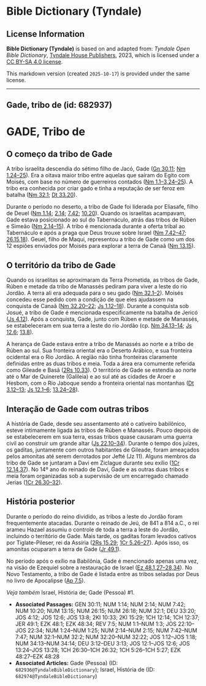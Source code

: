 # Bible Dictionary (Tyndale)

## License Information

**Bible Dictionary (Tyndale)** is based on and adapted from: _Tyndale Open Bible Dictionary_, [Tyndale House Publishers](https://tyndaleopenresources.com/), 2023, which is licensed under a [CC BY-SA 4.0 license](https://creativecommons.org/licenses/by-sa/4.0/legalcode.en).

This markdown version (created `2025-10-17`) is provided under the same license.



--------------------------------

## Gade, tribo de (id: 682937)

GADE, Tribo de
==============

O começo da tribo de Gade
-------------------------

A tribo israelita descendia do sétimo filho de Jacó, Gade ([Gn 30\.11](https://ref.ly/Gen30:11); [Nm 1\.24–25](https://ref.ly/Num1:24-Num1:25)). Era a oitava maior tribo entre aquelas que saíram do Egito com Moisés, com base no número de guerreiros contados ([Nm 1\.1–3,24–25](https://ref.ly/Num1:1-Num1:3)). A tribo era conhecida por criar gado e tinha a reputação de ser feroz em batalha ([Nm 32\.1](https://ref.ly/Num32:1); [Dt 33\.20](https://ref.ly/Deut33:20)).

Durante o período no deserto, a tribo de Gade foi liderada por Eliasafe, filho de Deuel ([Nm 1\.14](https://ref.ly/Num1:14); [2\.14](https://ref.ly/Num2:14); [7\.42](https://ref.ly/Num7:42); [10\.20](https://ref.ly/Num10:20)). Quando os israelitas acampavam, Gade estava posicionado ao sul do Tabernáculo, atrás das tribos de Rúben e Simeão ([Nm 2\.14–15](https://ref.ly/Num2:14-Num2:15)). A tribo é mencionada durante a oferta tribal ao Tabernáculo e após a praga que Deus trouxe sobre Israel ([Nm 7\.42–47](https://ref.ly/Num7:42-Num7:47); [26\.15,18](https://ref.ly/Num26:15)). Geuel, filho de Maqui, representou a tribo de Gade como um dos 12 espiões enviados por Moisés para explorar a terra de Canaã ([Nm 13\.15](https://ref.ly/Num13:15)).

O território da tribo de Gade
-----------------------------

Quando os israelitas se aproximaram da Terra Prometida, as tribos de Gade, Rúben e metade da tribo de Manassés pediram para viver a leste do rio Jordão. A terra ali era adequada para o seu gado ([Nm 32\.1–2](https://ref.ly/Num32:1-Num32:2)). Moisés concedeu esse pedido com a condição de que eles ajudassem na conquista de Canaã ([Nm 32\.20–22](https://ref.ly/Num32:20-Num32:22); [Js 1\.12–18](https://ref.ly/Josh1:12-Josh1:18)). Durante a conquista sob Josué, a tribo de Gade é mencionada especificamente na batalha de Jericó ([Js 4\.12](https://ref.ly/Josh4:12)). Após a conquista, Gade, junto com Rúben e metade de Manassés, se estabeleceram em sua terra a leste do rio Jordão (cp. [Nm 34\.13–14](https://ref.ly/Num34:13-Num34:14); [Js 12\.6](https://ref.ly/Josh12:6); [13\.8](https://ref.ly/Josh13:8)).

A herança de Gade estava entre a tribo de Manassés ao norte e a tribo de Rúben ao sul. Sua fronteira oriental era o Deserto Arábico, e sua fronteira ocidental era o Rio Jordão. A região não tinha fronteiras claramente definidas entre as duas tribos e meia. Toda a área era comumente referida como Gileade e Basã ([2Rs 10\.33](https://ref.ly/2Kgs10:33)). O território de Gade se estendia ao norte até o Mar de Quinerete (Galileia) e ao sul até as cidades de Aroer e Hesbom, com o Rio Jaboque sendo a fronteira oriental nas montanhas ([Dt 3\.12–13](https://ref.ly/Deut3:12-Deut3:13); [Js 12\.1–6](https://ref.ly/Josh12:1-Josh12:6); [13\.24–28](https://ref.ly/Josh13:24-Josh13:28)).

Interação de Gade com outras tribos
-----------------------------------

A história de Gade, desde seu assentamento até o cativeiro babilônico, esteve intimamente ligada às tribos de Rúben e Manassés. Pouco depois de se estabelecerem em sua terra, essas tribos quase causaram uma guerra civil ao construir um grande altar ([Js 22\.10–34](https://ref.ly/Josh22:10-Josh22:34)). Durante o tempo dos juízes, os gaditas, juntamente com outros habitantes de Gileade, foram ameaçados pelos amonitas até serem derrotados por Jefté (Jz 11\). Alguns membros da tribo de Gade se juntaram a Davi em Ziclague durante seu exílio ([1Cr 12\.14,37](https://ref.ly/1Chr12:14)). No 14º ano do reinado de Davi, Gade e as outras duas tribos e meia foram organizadas sob a supervisão de um encarregado chamado Jerias ([1Cr 26\.30–32](https://ref.ly/1Chr26:30-1Chr26:32)).

História posterior
------------------

Durante o período do reino dividido, as tribos a leste do Jordão foram frequentemente atacadas. Durante o reinado de Jeú, de 841 a 814 a.C., o rei arameu Hazael assumiu o controle de toda a terra a leste do Jordão, incluindo o território de Gade. Mais tarde, os gaditas foram levados cativos por Tiglate\-Pileser, rei da Assíria ([2Rs 15\.29](https://ref.ly/2Kgs15:29); [1Cr 5\.26–27](https://ref.ly/1Chr5:26-1Chr5:27)). Após isso, os amonitas ocuparam a terra de Gade ([Jr 49\.1](https://ref.ly/Jer49:1)).

No período após o exílio na Babilônia, Gade é mencionado apenas uma vez, na visão de Ezequiel sobre a restauração de Israel ([Ez 48\.1,27–28,34](https://ref.ly/Ezek48:1)). No Novo Testamento, a tribo de Gade é listada entre as tribos seladas por Deus no livro de Apocalipse ([Ap 7\.5](https://ref.ly/Rev7:5)).

*Veja também* Israel, História de; Gade (Pessoa) \#1.

* **Associated Passages:** GEN 30:11; NUM 1:14; NUM 2:14; NUM 7:42; NUM 10:20; NUM 13:15; NUM 26:15; NUM 26:18; NUM 32:1; DEU 33:20; JOS 4:12; JOS 12:6; JOS 13:8; 2KI 10:33; 2KI 15:29; 1CH 12:14; 1CH 12:37; JER 49:1; EZK 48:1; EZK 48:34; REV 7:5; NUM 1:1–NUM 1:3; JOS 22:10–JOS 22:34; NUM 1:24–NUM 1:25; NUM 2:14–NUM 2:15; NUM 7:42–NUM 7:47; NUM 32:1–NUM 32:2; NUM 32:20–NUM 32:22; JOS 1:12–JOS 1:18; NUM 34:13–NUM 34:14; DEU 3:12–DEU 3:13; JOS 12:1–JOS 12:6; JOS 13:24–JOS 13:28; 1CH 26:30–1CH 26:32; 1CH 5:26–1CH 5:27; EZK 48:27–EZK 48:28
* **Associated Articles:** Gade (Pessoa) (ID: `682936@TyndaleBibleDictionary`); Israel, História de (ID: `682974@TyndaleBibleDictionary`)


